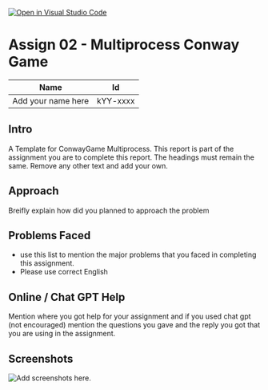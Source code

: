 [![Open in Visual Studio Code](https://classroom.github.com/assets/open-in-vscode-718a45dd9cf7e7f842a935f5ebbe5719a5e09af4491e668f4dbf3b35d5cca122.svg)](https://classroom.github.com/online_ide?assignment_repo_id=10779657&assignment_repo_type=AssignmentRepo)
# Assign 02 - Multiprocess Conway Game
|Name|Id|
|-|-|
|Add your name here|kYY-xxxx|


## Intro
A Template for ConwayGame Multiprocess. This report is part of the assignment you are to complete this report. The headings must remain the same. Remove any other text and add your own. 

## Approach
Breifly explain how did you planned to approach the problem

## Problems Faced
+ use this list to mention the major problems that you faced in completing this assignment.
+ Please use correct English

## Online / Chat GPT Help
Mention where you got help for your assignment and if you used chat gpt (not encouraged) mention the questions you gave and the reply you got that you are using in the assignment.

## Screenshots
![Add screenshots here.]() 

